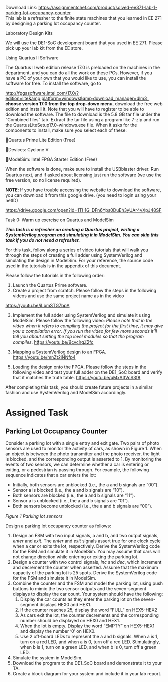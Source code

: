 Download Link: https://assignmentchef.com/product/solved-ee371-lab-1-parking-lot-occupancy-counter
<br>
This lab is a refresher to the finite state machines that you learned in EE 271 by designing a parking lot occupancy counter.

Laboratory Design Kits

We will use the DE1-SoC development board that you used in EE 271. Please pick up your lab kit from the EE store.

Using Quartus II Software

The Quartus II web edition release 17.0 is preloaded on the machines in the department, and you can do all the work on these PCs. However, if you have a PC of your own that you would like to use, you can install the software for free. To install the software, go to

<u><a href="http://fpgasoftware.intel.com/17.0/?edition=lite&amp;platform=windows&amp;download_manager=dlm3%20">http://fpgasoftware.intel.com/17.0/?edition=lite&amp;platform=windows&amp;download_manager=dlm3 </a></u><a href="http://fpgasoftware.intel.com/17.0/?edition=lite&amp;platform=windows&amp;download_manager=dlm3%20">,</a> <strong>choose version 17.0 from the top drop-down menu</strong>, download the free web edition and install it. Note that you will have to register to be able to download the software. The file to download is the 5.8 GB tar file under the “Combined files” tab. Extract the tar file using a program like 7-zip and run the QuartusLiteSetup17.0-windows.exe file. When it asks for the components to install, make sure you select each of these:

Quartus Prime Lite Edition (Free)

Devices: Cyclone V

ModelSim: Intel FPGA Starter Edition (Free)




When the software is done, make sure to install the USBblaster driver. Run Quartus next, and if asked about licensing just run the software (we use the free version, so no license required).




<strong>NOTE</strong>: If you have trouble accessing the website to download the software, you can download it from this google drive. (you need to login using your netID)

<u><a href="https://drive.google.com/open?id=1Tl_1G_DFn6Yps0DuEh3yUAr4vXpJ48SF">https://drive.google.com/open?id=1Tl_1G_DFn6Yps0DuEh3yUAr4vXpJ48SF</a></u>

Task 0: Warm up exercise on Quartus and ModelSim




<strong><em>This task is a refresher on creating a Quartus project, writing a SystemVerilog program and simulating it in ModelSim. You can skip this task if you do not need a refresher.  </em></strong>




For this task, follow along a series of video tutorials that will walk you through the steps of creating a full adder using SystemVerilog and simulating the design in ModelSim. For your reference, the source code used in the tutorials is in the appendix of this document.




Please follow the tutorials in the following order:




<ol>

 <li>Launch the Quartus Prime software.</li>

 <li>Create a project from scratch. Please follow the steps in the following videos and use the same project name as in the video</li>

</ol>

<u><a href="https://youtu.be/iLbmSTG7bpA">https://youtu.be/iLbmSTG7bpA</a></u>




<ol start="3">

 <li>Implement the full adder using SystemVerilog and simulate it using ModelSim. Please follow the following video: <em>Please note that in the video when it refers to compiling the project for the first time, it may give you a compilation error. If you run the video for few more seconds it’ll tell you about setting the top level modules so that the program compiles</em>. <u><a href="https://youtu.be/BcvclrqZ2fc">https://youtu.be/BcvclrqZ2fc</a></u></li>

</ol>




<ol start="3">

 <li>Mapping a SystemVerilog design to an FPGA. <u>https://youtu.be/mnZt2iNNfp4</u></li>

</ol>




<ol start="5">

 <li>Loading the design onto the FPGA. Please follow the steps in the following video and test your full adder on the DE1_SoC board and verify that it matches the truth table. <u><a href="https://youtu.be/uMxA3VcS3f8">https://youtu.be/uMxA3VcS3f8</a></u></li>

</ol>







After completing this task, you should create future projects in a similar fashion and use SystemVerilog and ModelSim accordingly.

<strong> </strong>

<strong> </strong>

<h1>Assigned Task</h1>







<h2>Parking Lot Occupancy Counter</h2>

<strong> </strong>

Consider a parking lot with a single entry and exit gate. Two pairs of photo sensors are used to monitor the activity of cars, as shown in Figure 1. When an object is between the photo transmitter and the photo receiver, the light is blocked, and the corresponding output is asserted to 1.  By monitoring the events of two sensors, we can determine whether a car is entering or exiting, or a pedestrian is passing through. For example, the following sequence indicates that a car enters the lot:




<ul>

 <li>Initially, both sensors are unblocked (i.e., the a and b signals are “00”).</li>

 <li>Sensor a is blocked (i.e., the a and b signals are “10″).</li>

 <li>Both sensors are blocked (i.e., the a and b signals are “11”).</li>

 <li>Sensor a is unblocked (i.e., the a and b signals are “01”).</li>

 <li>Both sensors become unblocked (i.e., the a and b signals are “00”).</li>

</ul>







<em>Figure 1 Parking lot sensors </em>




Design a parking lot occupancy counter as follows:

<ol>

 <li>Design an FSM with two input signals, a and b, and two output signals, <em>enter</em> and <em>exit</em>. The <em>enter</em> and <em>exit</em> signals assert true for one clock cycle when a car or exits the lot, respectively. Derive the SystemVerilog code for the FSM and simulate it in ModelSim. You may assume that cars will not change direction while entering or exiting the parking lot.</li>

 <li>Design a counter with two control signals, <em>inc</em> and <em>dec</em>, which increment and decrement the counter when asserted. Assume that the maximum capacity of the parking lot is 25 spots. Derive the SystemVerilog code for the FSM and simulate it in ModelSim.</li>

 <li>Combine the counter and the FSM and model the parking lot, using push buttons to mimic the two sensor outputs and the seven-segment displays to display the car count. Your system should have the following:

  <ol>

   <li>Display the car counts as they enter the parking lot on the seven-segment displays HEX0 and HEX1.</li>

   <li>If the counter reaches 25, display the word “FULL” on HEX5-HEX2</li>

   <li>As cars exit the lot, the counter decrements and the corresponding number should be displayed on HEX0 and HEX1.</li>

   <li>When the lot is empty. Display the word “EMPTY” on HEX5-HEX1 and display the number ‘0’ on HEX0.</li>

   <li>Use 2 off-board LEDs to represent the a and b signals. When a is 1, turn on a red LED, and when a is 0, turn off a red LED. Stimulatingly, when b is 1, turn on a green LED, and when b is 0, turn off a green LED.</li>

  </ol></li>

 <li>Simulate the system in ModelSim.</li>

 <li>Download the program to the DE1_SoC board and demonstrate it to your TA.</li>

 <li>Create a block diagram for your system and include it in your lab report.</li>

</ol>





